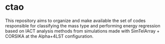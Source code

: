 # ctao
This repository aims to organize and make available the set of codes responsible for classifying the mass type and performing energy regression based on IACT analysis methods from simulations made with SimTelArray + CORSIKA at the Alpha+4LST configuration.
